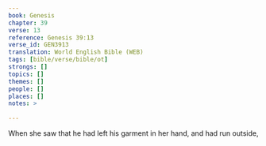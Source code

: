```yaml
---
book: Genesis
chapter: 39
verse: 13
reference: Genesis 39:13
verse_id: GEN3913
translation: World English Bible (WEB)
tags: [bible/verse/bible/ot]
strongs: []
topics: []
themes: []
people: []
places: []
notes: >
  
---
```


When she saw that he had left his garment in her hand, and had run outside,
